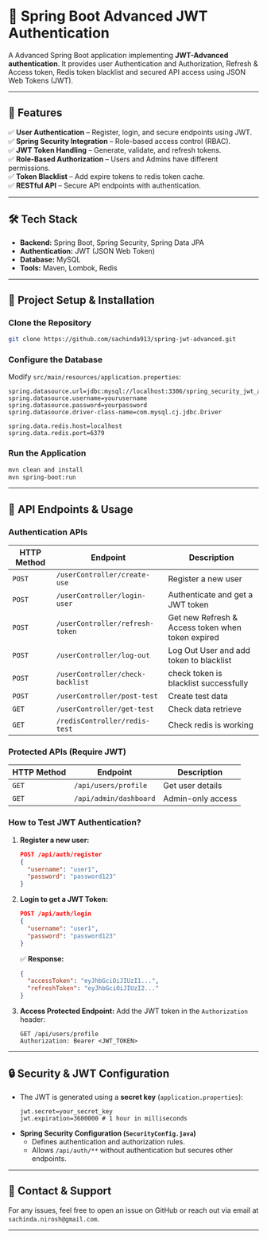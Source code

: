 # 🔐 Spring Boot Advanced JWT Authentication

A Advanced Spring Boot application implementing **JWT-Advanced authentication**. It provides user Authentication and Authorization, Refresh & Access token, Redis token blacklist and secured API access using JSON Web Tokens (JWT).

---

## 📌 Features

✅ **User Authentication** – Register, login, and secure endpoints using JWT.  
✅ **Spring Security Integration** – Role-based access control (RBAC).  
✅ **JWT Token Handling** – Generate, validate, and refresh tokens.  
✅ **Role-Based Authorization** – Users and Admins have different permissions.                                  
✅ **Token Blacklist** – Add expire tokens to redis token cache.  
✅ **RESTful API** – Secure API endpoints with authentication.  

---

## 🛠️ Tech Stack

- **Backend:** Spring Boot, Spring Security, Spring Data JPA  
- **Authentication:** JWT (JSON Web Token)  
- **Database:** MySQL  
- **Tools:** Maven, Lombok, Redis

---

## 🚀 Project Setup & Installation

### Clone the Repository
```sh
git clone https://github.com/sachinda913/spring-jwt-advanced.git
```

### Configure the Database
Modify `src/main/resources/application.properties`:
```properties
spring.datasource.url=jdbc:mysql://localhost:3306/spring_security_jwt_advanced
spring.datasource.username=yourusername
spring.datasource.password=yourpassword
spring.datasource.driver-class-name=com.mysql.cj.jdbc.Driver

spring.data.redis.host=localhost
spring.data.redis.port=6379
```

### Run the Application
```sh
mvn clean and install
mvn spring-boot:run
```

---

## 🔑 API Endpoints & Usage

### Authentication APIs

| HTTP Method | Endpoint           | Description |
|------------|-------------------|-------------|
| `POST` | `/userController/create-use` | Register a new user |
| `POST` | `/userController/login-user` | Authenticate and get a JWT token |
| `POST` | `/userController/refresh-token` | Get new Refresh & Access token when token expired|
| `POST` | `/userController/log-out` | Log Out User and add token to blacklist |
| `POST` | `/userController/check-backlist` | check token is blacklist successfully |
| `POST` | `/userController/post-test` | Create test data |
| `GET`  | `/userController/get-test` | Check data retrieve |
| `GET`  | `/redisController/redis-test` | Check redis is working |

### Protected APIs (Require JWT)

| HTTP Method | Endpoint | Description |
|------------|---------|-------------|
| `GET` | `/api/users/profile` | Get user details |
| `GET` | `/api/admin/dashboard` | Admin-only access |

### How to Test JWT Authentication?

1. **Register a new user:**
   ```json
   POST /api/auth/register  
   {
     "username": "user1",
     "password": "password123"
   }
   ```

2. **Login to get a JWT Token:**
   ```json
   POST /api/auth/login  
   {
     "username": "user1",
     "password": "password123"
   }
   ```
   ✅ **Response:**
   ```json
   {
     "accessToken": "eyJhbGciOiJIUzI1...",
     "refreshToken": "eyJhbGciOiJIUzI2..."
   }
   ```

3. **Access Protected Endpoint:**
   Add the JWT token in the `Authorization` header:
   ```http
   GET /api/users/profile  
   Authorization: Bearer <JWT_TOKEN>
   ```

---

## 🔒 Security & JWT Configuration

- The JWT is generated using a **secret key** (`application.properties`):
  ```properties
  jwt.secret=your_secret_key
  jwt.expiration=3600000 # 1 hour in milliseconds
  ```
- **Spring Security Configuration (`SecurityConfig.java`)**
  - Defines authentication and authorization rules.  
  - Allows `/api/auth/**` without authentication but secures other endpoints.  

---

## 🔗 Contact & Support
For any issues, feel free to open an issue on GitHub or reach out via email at `sachinda.nirosh@gmail.com`.  

---

